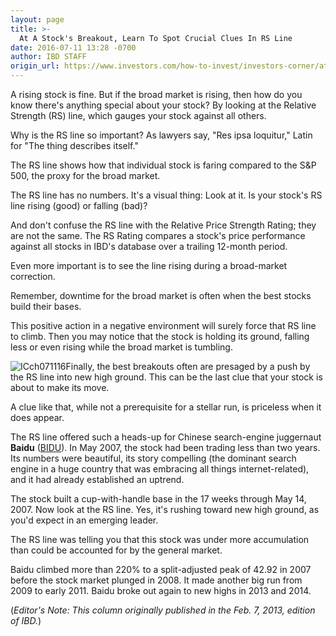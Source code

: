 ```yaml
---
layout: page
title: >-
  At A Stock's Breakout, Learn To Spot Crucial Clues In RS Line
date: 2016-07-11 13:28 -0700
author: IBD STAFF
origin_url: https://www.investors.com/how-to-invest/investors-corner/at-a-stocks-breakout-learn-to-spot-crucial-clues-in-rs-line
---
```





A rising stock is fine. But if the broad market is rising, then how do you know there's anything special about your stock? By looking at the Relative Strength (RS) line, which gauges your stock against all others.


Why is the RS line so important? As lawyers say, "Res ipsa loquitur," Latin for "The thing describes itself."


The RS line shows how that individual stock is faring compared to the S&P 500, the proxy for the broad market.


The RS line has no numbers. It's a visual thing: Look at it. Is your stock's RS line rising (good) or falling (bad)?


And don't confuse the RS line with the Relative Price Strength Rating; they are not the same. The RS Rating compares a stock's price performance against all stocks in IBD's database over a trailing 12-month period.


Even more important is to see the line rising during a broad-market correction.


Remember, downtime for the broad market is often when the best stocks build their bases.


This positive action in a negative environment will surely force that RS line to climb. Then you may notice that the stock is holding its ground, falling less or even rising while the broad market is tumbling.


![ICch071116](https://www.investors.com/wp-content/uploads/2016/07/ICch071116-1024x577.jpg)Finally, the best breakouts often are presaged by a push by the RS line into new high ground. This can be the last clue that your stock is about to make its move.


A clue like that, while not a prerequisite for a stellar run, is priceless when it does appear.


The RS line offered such a heads-up for Chinese search-engine juggernaut **Baidu** ([BIDU](https://research.investors.com/quote.aspx?symbol=BIDU)). In May 2007, the stock had been trading less than two years. Its numbers were beautiful, its story compelling (the dominant search engine in a huge country that was embracing all things internet-related), and it had already established an uptrend.


The stock built a cup-with-handle base in the 17 weeks through May 14, 2007. Now look at the RS line. Yes, it's rushing toward new high ground, as you'd expect in an emerging leader.


The RS line was telling you that this stock was under more accumulation than could be accounted for by the general market.


Baidu climbed more than 220% to a split-adjusted peak of 42.92 in 2007 before the stock market plunged in 2008. It made another big run from 2009 to early 2011. Baidu broke out again to new highs in 2013 and 2014.


(*Editor's Note: This column originally published in the Feb. 7, 2013, edition of IBD.*)




